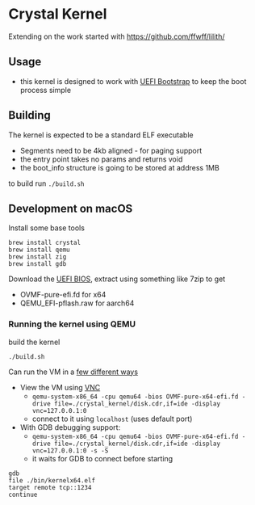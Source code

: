 # Crystal Kernel

Extending on the work started with https://github.com/ffwff/lilith/

## Usage

* this kernel is designed to work with [UEFI Bootstrap](https://github.com/stakach/uefi-bootstrap) to keep the boot process simple


## Building

The kernel is expected to be a standard ELF executable

* Segments need to be 4kb aligned - for paging support
* the entry point takes no params and returns void
* the boot_info structure is going to be stored at address 1MB

to build run `./build.sh`


## Development on macOS

Install some base tools

```
brew install crystal
brew install qemu
brew install zig
brew install gdb
```

Download the [UEFI BIOS](https://www.kraxel.org/repos/jenkins/edk2/), extract using something like 7zip to get

* OVMF-pure-efi.fd for x64
* QEMU_EFI-pflash.raw for aarch64


### Running the kernel using QEMU

build the kernel

```
./build.sh
```

Can run the VM in a [few different ways](https://wiki.gentoo.org/wiki/QEMU/Options)

* View the VM using [VNC](https://www.realvnc.com/en/connect/download/viewer/)
  * `qemu-system-x86_64 -cpu qemu64 -bios OVMF-pure-x64-efi.fd -drive file=./crystal_kernel/disk.cdr,if=ide -display vnc=127.0.0.1:0`
  * connect to it using `localhost` (uses default port)
* With GDB debugging support:
  * `qemu-system-x86_64 -cpu qemu64 -bios OVMF-pure-x64-efi.fd -drive file=./crystal_kernel/disk.cdr,if=ide -display vnc=127.0.0.1:0 -s -S`
  * it waits for GDB to connect before starting

```
gdb
file ./bin/kernelx64.elf
target remote tcp::1234
continue
```
